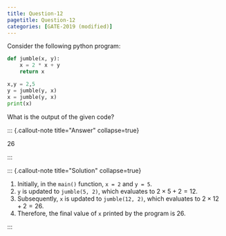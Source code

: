```yaml
---
title: Question-12
pagetitle: Question-12
categories: [GATE-2019 (modified)]
---
```


Consider the following python program:
```python
def jumble(x, y):
    x = 2 * x + y
    return x

x,y = 2,5
y = jumble(y, x)
x = jumble(y, x)
print(x)
```
What is the output of the given code?

::: {.callout-note title="Answer" collapse=true}

$26$

:::



::: {.callout-note title="Solution" collapse=true}

1. Initially, in the `main()` function, `x = 2` and `y = 5`.
2. `y` is updated to `jumble(5, 2)`, which evaluates to $2 \times 5 + 2 = 12$.
3. Subsequently, `x` is updated to `jumble(12, 2)`, which evaluates to $2 \times 12 + 2 = 26$.
4. Therefore, the final value of `x` printed by the program is $26$.


:::